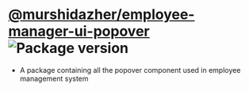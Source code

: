 # [@murshidazher/employee-manager-ui-popover](https://github.com/murshidazher/employee-manager-ui/tree/main/packages/popover) ![Package version](https://img.shields.io/github/package-json/v/murshidazher/employee-manager-ui?filename=packages%2Fpopover%2Fpackage.json\&label=%20\&color=0080FF)

- A package containing all the popover component used in employee management system
